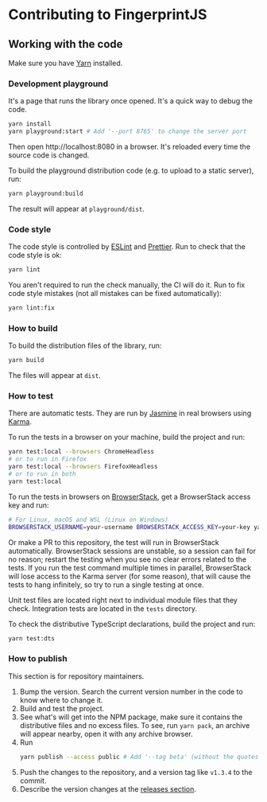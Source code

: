 # Contributing to FingerprintJS

## Working with the code

Make sure you have [Yarn](https://yarnpkg.com) installed.

### Development playground

It's a page that runs the library once opened.
It's a quick way to debug the code.

```bash
yarn install
yarn playground:start # Add '--port 8765' to change the server port
```

Then open http://localhost:8080 in a browser.
It's reloaded every time the source code is changed.

To build the playground distribution code (e.g. to upload to a static server), run:

```bash
yarn playground:build
```

The result will appear at `playground/dist`.

### Code style

The code style is controlled by [ESLint](https://eslint.org) and [Prettier](https://prettier.io).
Run to check that the code style is ok:

```bash
yarn lint
```

You aren't required to run the check manually, the CI will do it.
Run to fix code style mistakes (not all mistakes can be fixed automatically):

```bash
yarn lint:fix
```

### How to build

To build the distribution files of the library, run:

```bash
yarn build
```

The files will appear at `dist`.

### How to test

There are automatic tests.
They are run by [Jasmine](https://jasmine.github.io) in real browsers using [Karma](https://karma-runner.github.io).

To run the tests in a browser on your machine, build the project and run:
```bash
yarn test:local --browsers ChromeHeadless
# or to run in Firefox
yarn test:local --browsers FirefoxHeadless
# or to run in both
yarn test:local
```

To run the tests in browsers on [BrowserStack](https://www.browserstack.com), get a BrowserStack access key and run:
```bash
# For Linux, macOS and WSL (Linux on Windows)
BROWSERSTACK_USERNAME=your-username BROWSERSTACK_ACCESS_KEY=your-key yarn test:browserstack
```
Or make a PR to this repository, the test will run in BrowserStack automatically.
BrowserStack sessions are unstable, so a session can fail for no reason;
restart the testing when you see no clear errors related to the tests.
If you run the test command multiple times in parallel, BrowserStack will lose access to the Karma server
(for some reason), that will cause the tests to hang infinitely, so try to run a single testing at once.

Unit test files are located right next to individual module files that they check.
Integration tests are located in the `tests` directory.

To check the distributive TypeScript declarations, build the project and run:

```bash
yarn test:dts
```

### How to publish

This section is for repository maintainers.

1. Bump the version. Search the current version number in the code to know where to change it.
2. Build and test the project.
3. See what's will get into the NPM package, make sure it contains the distributive files and no excess files.
    To see, run `yarn pack`, an archive will appear nearby, open it with any archive browser.
4. Run
    ```bash
    yarn publish --access public # Add '--tag beta' (without the quotes) if you release a beta version
    ```
5. Push the changes to the repository, and a version tag like `v1.3.4` to the commit.
6. Describe the version changes at the [releases section](https://github.com/fingerprintjs/fingerprintjs/releases).
